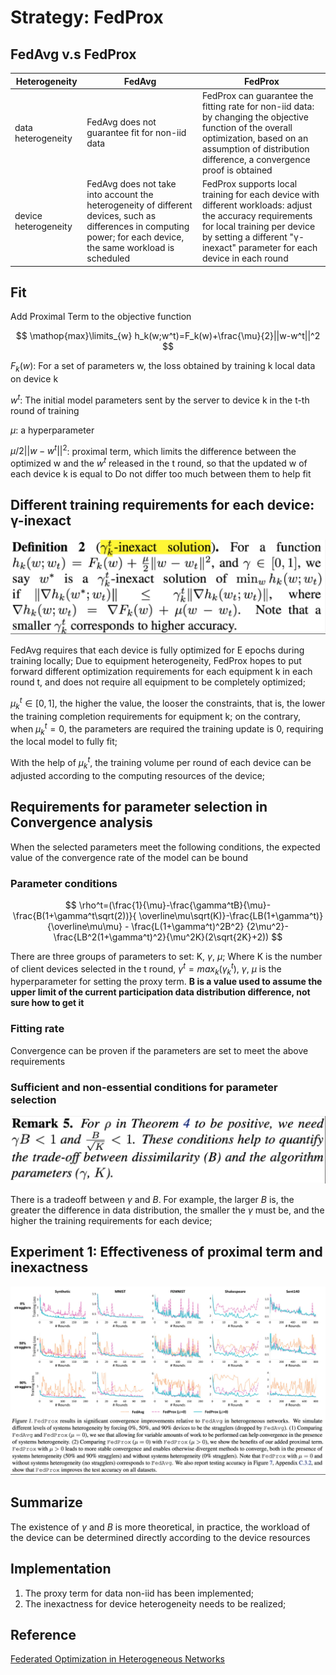 # Strategy: FedProx

## FedAvg v.s FedProx

| Heterogeneity        | FedAvg                                                                                                                                                            | FedProx                                                                                                                                                                                                             |
| -------------------- | ----------------------------------------------------------------------------------------------------------------------------------------------------------------- | ------------------------------------------------------------------------------------------------------------------------------------------------------------------------------------------------------------------- |
| data heterogeneity   | FedAvg does not guarantee fit for non-iid data                                                                                                                    | FedProx can guarantee the fitting rate for non-iid data: by changing the objective function of the overall optimization, based on an assumption of distribution difference, a convergence proof is obtained         |
| device heterogeneity | FedAvg does not take into account the heterogeneity of different devices, such as differences in computing power; for each device, the same workload is scheduled | FedProx supports local training for each device with different workloads: adjust the accuracy requirements for local training per device by setting a different "γ-inexact" parameter for each device in each round |

## Fit

Add Proximal Term to the objective function

$$
\mathop{max}\limits_{w} h_k(w;w^t)=F_k(w)+\frac{\mu}{2}||w-w^t||^2
$$

$F_k(w)$: For a set of parameters w, the loss obtained by training k local data on device k

$w^t$: The initial model parameters sent by the server to device k in the t-th round of training

$\mu$: a hyperparameter

$\mu/2||w - w^t||^2$: proximal term, which limits the difference between the optimized w and the $w^t$ released in the t round, so that the updated w of each device k is equal to Do not differ too much between them to help fit

## Different training requirements for each device: γ-inexact

![definition_2](resources/fedprox_definition_2.jpg)

FedAvg requires that each device is fully optimized for E epochs during training locally;
Due to equipment heterogeneity, FedProx hopes to put forward different optimization requirements for each equipment k in each round t, and does not require all equipment to be completely optimized;

$\mu_k^t \in [0,1]$, the higher the value, the looser the constraints, that is, the lower the training completion requirements for equipment k; on the contrary, when $\mu_k^t = 0$, the parameters are required the training update is 0, requiring the local model to fully fit;

With the help of $\mu_k^t$, the training volume per round of each device can be adjusted according to the computing resources of the device;

## Requirements for parameter selection in Convergence analysis

When the selected parameters meet the following conditions, the expected value of the convergence rate of the model can be bound

### Parameter conditions

$$
\rho^t=(\frac{1}{\mu}-\frac{\gamma^tB}{\mu}-\frac{B(1+\gamma^t\sqrt(2))}{ \overline\mu\sqrt(K)}-\frac{LB(1+\gamma^t)}{\overline\mu\mu} - \frac{L(1+\gamma^t)^2B^2} {2\mu^2}-\frac{LB^2(1+\gamma^t)^2}{\mu^2K}(2\sqrt{2K}+2))
$$

There are three groups of parameters to set: K, $\gamma$, $\mu$;
Where K is the number of client devices selected in the t round, $\gamma^t=max_k(\gamma_k^t)$, $\gamma$, $\mu$ is the hyperparameter for setting the proxy term. **B is a value used to assume the upper limit of the current participation data distribution difference, not sure how to get it**

### Fitting rate

Convergence can be proven if the parameters are set to meet the above requirements

### Sufficient and non-essential conditions for parameter selection

![remark_5](resources/fedprox_remark_5.jpg)

There is a tradeoff between $\gamma$ and $B$. For example, the larger $B$ is, the greater the difference in data distribution, the smaller the $\gamma$ must be, and the higher the training requirements for each device;

## Experiment 1: Effectiveness of proximal term and inexactness

![figure_1](resources/fedprox_figure_1.jpg)

## Summarize

The existence of $\gamma$ and $B$ is more theoretical, in practice, the workload of the device can be determined directly according to the device resources

## Implementation

1. The proxy term for data non-iid has been implemented;
2. The inexactness for device heterogeneity needs to be realized;

## Reference

[Federated Optimization in Heterogeneous Networks](https://arxiv.org/pdf/1812.06127.pdf)

